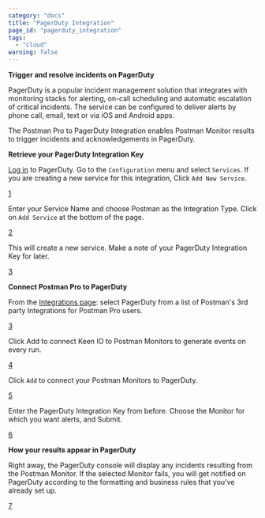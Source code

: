 ```yaml
---
category: "docs"
title: "PagerDuty Integration"
page_id: "pagerduty_integration"
tags: 
  - "cloud"
warning: false
---
```


**Trigger and resolve incidents on PagerDuty**

PagerDuty is a popular incident management solution that integrates with monitoring stacks for alerting, on-call scheduling and automatic escalation of critical incidents.  The service can be configured to deliver alerts by phone call, email, text or via iOS and Android apps.

The Postman Pro to PagerDuty Integration enables Postman Monitor results to trigger incidents and acknowledgements in PagerDuty.  

**Retrieve your PagerDuty Integration Key**

[Log in][0] to PagerDuty.  Go to the `Configuration` menu and select `Services`.  If you are creating a new service for this integration, Click `Add New Service`.

[]()[1]

Enter your Service Name and choose Postman as the Integration Type.  Click on `Add Service` at the bottom of the page.

[]()[2]

This will create a new service.  Make a note of your PagerDuty Integration Key for later.

[]()[3]


**Connect Postman Pro to PagerDuty**

From the [Integrations page][4]: select PagerDuty from a list of Postman's 3rd party Integrations for Postman Pro users.

[]()[3]

Click Add to connect Keen IO to Postman Monitors to generate events on every run.

[]()[4]

Click `Add` to connect your Postman Monitors to PagerDuty.

[]()[5]

Enter the PagerDuty Integration Key from before.  Choose the Monitor for which you want alerts, and Submit. 

[]()[6]

**How your results appear in PagerDuty**

Right away, the PagerDuty console will display any incidents resulting from the Postman Monitor.  If the selected Monitor fails, you will get notified on PagerDuty according to the formatting and business rules that you’ve already set up.

[]()[7]

[0]: https://app.pagerduty.com/
[1]: placeholder
[2]: placeholder
[3]: placeholder
[4]: https://app.getpostman.com/dashboard/integrations
[5]: placeholder
[6]: placeholder
[7]: placeholder
